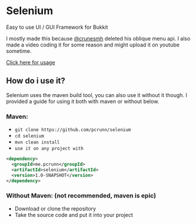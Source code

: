 # Selenium
Easy to use UI / GUI Framework for Bukkit

I mostly made this because [@crunesmh](https://github.com/crunesmh) deleted his oblique menu api.
I also made a video coding it for some reason and might upload it on youtube sometime.

[Click here for usage](https://github.com/pcrunn/selenium/blob/master/src/main/java/me/pcrunn/selenium/example/SeleniumExample.java)

## How do i use it?
Selenium uses the maven build tool, you can also use it without it though. I provided a guide for using it both with maven or without below.

### Maven:
- ```git clone https://github.com/pcrunn/selenium```
- ```cd selenium```
- ```mvn clean install```
- ```use it on any project with```
```xml
<dependency>
  <groupId>me.pcrunn</groupId>
  <artifactId>selenium</artifactId>
  <version>1.0-SNAPSHOT</version>
</dependency>
```

### Without Maven: (not recommended, maven is epic)
- Download or clone the repository
- Take the source code and put it into your project
